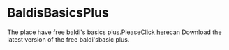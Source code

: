 # BaldisBasicsPlus

<p>The place have free baldi's basics plus.Please<a href="https://www.example.com">Click here</a>can Download the latest version of the free baldi'sbasic plus.</p>
